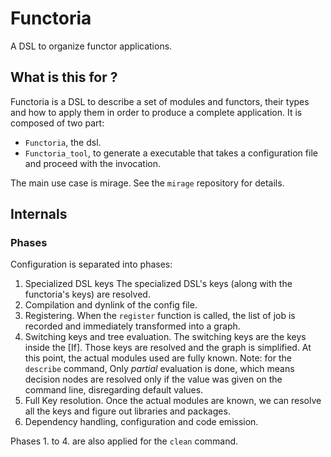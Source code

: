 # Functoria

A DSL to organize functor applications.

## What is this for ?

Functoria is a DSL to describe a set of modules and functors, their types and how to apply them in order to produce a complete application. It is composed of two part:
- `Functoria`, the dsl.
- `Functoria_tool`, to generate a executable that takes a configuration file and proceed with the invocation.

The main use case is mirage. See the `mirage` repository for details.


## Internals

### Phases

Configuration is separated into phases:

1. Specialized DSL keys
   The specialized DSL's keys (along with the functoria's keys) are resolved.
2. Compilation and dynlink of the config file.
3. Registering.
   When the `register` function is called, the list of job is recorded and
   immediately transformed into a graph.
4. Switching keys and tree evaluation.
   The switching keys are the keys inside the [If].
   Those keys are resolved and the graph is simplified. At this point,
   the actual modules used are fully known.
   Note: for the `describe` command, Only _partial_ evaluation is done, which
   means decision nodes are resolved only if the value was given on the command
   line, disregarding default values.
5. Full Key resolution.
   Once the actual modules are known, we can resolve all the keys and figure out
   libraries and packages.
6. Dependency handling, configuration and code emission.

Phases 1. to 4. are also applied for the `clean` command.
